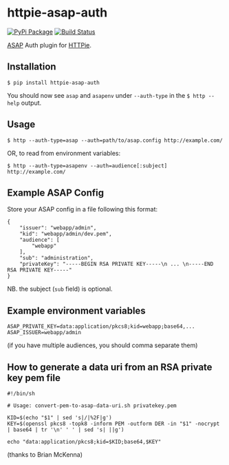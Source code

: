 httpie-asap-auth
================

[![PyPi Package](https://img.shields.io/pypi/v/httpie-asap-auth.svg)](https://pypi.python.org/pypi/httpie-asap-auth) [![Build Status](https://travis-ci.org/jasonfriedland/httpie-asap-auth.svg?branch=master)](https://travis-ci.org/jasonfriedland/httpie-asap-auth)

[ASAP](https://s2sauth.bitbucket.io/) Auth plugin for [HTTPie](https://httpie.org/).


Installation
------------

    $ pip install httpie-asap-auth


You should now see `asap` and `asapenv` under `--auth-type` in the `$ http --help` output.


Usage
-----

    $ http --auth-type=asap --auth=path/to/asap.config http://example.com/

OR, to read from environment variables:

    $ http --auth-type=asapenv --auth=audience[:subject] http://example.com/


Example ASAP Config
-------------------

Store your ASAP config in a file following this format:

```
{
    "issuer": "webapp/admin",
    "kid": "webapp/admin/dev.pem",
    "audience": [
        "webapp"
    ],
    "sub": "administration",
    "privateKey": "-----BEGIN RSA PRIVATE KEY-----\n ... \n-----END RSA PRIVATE KEY-----"
}
```
NB. the subject (`sub` field) is optional. 

Example environment variables
-----------------------------

    ASAP_PRIVATE_KEY=data:application/pkcs8;kid=webapp;base64,...
    ASAP_ISSUER=webapp/admin

(if you have multiple audiences, you should comma separate them)

How to generate a data uri from an RSA private key pem file
-----------------------------------------------------------

    #!/bin/sh

    # Usage: convert-pem-to-asap-data-uri.sh privatekey.pem

    KID=$(echo "$1" | sed 's|/|%2F|g')
    KEY=$(openssl pkcs8 -topk8 -inform PEM -outform DER -in "$1" -nocrypt | base64 | tr '\n' ' ' | sed 's| ||g')

    echo "data:application/pkcs8;kid=$KID;base64,$KEY"

(thanks to Brian McKenna)
